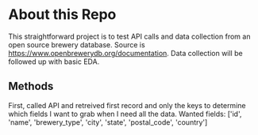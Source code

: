 # About this Repo

This straightforward project is to test API calls and data collection from an open source brewery database. Source is https://www.openbrewerydb.org/documentation. Data collection will be followed up with basic EDA.

## Methods

First, called API and retreived first record and only the keys to determine which fields I want to grab when I need all the data.
Wanted fields: ['id', 'name', 'brewery_type', 'city', 'state', 'postal_code', 'country']